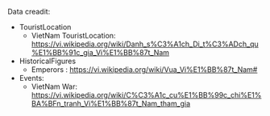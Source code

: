 Data creadit:
- TouristLocation
    + VietNam TouristLocation: https://vi.wikipedia.org/wiki/Danh_s%C3%A1ch_Di_t%C3%ADch_qu%E1%BB%91c_gia_Vi%E1%BB%87t_Nam
- HistoricalFigures
    + Emperors : https://vi.wikipedia.org/wiki/Vua_Vi%E1%BB%87t_Nam#
- Events:
    + VietNam War: https://vi.wikipedia.org/wiki/C%C3%A1c_cu%E1%BB%99c_chi%E1%BA%BFn_tranh_Vi%E1%BB%87t_Nam_tham_gia
